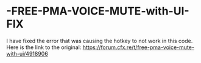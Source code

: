 # -FREE-PMA-VOICE-MUTE-with-UI-FIX

I have fixed the error that was causing the hotkey to not work in this code. 
Here is the link to the original: https://forum.cfx.re/t/free-pma-voice-mute-with-ui/4918906
